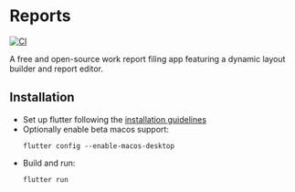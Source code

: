 # Reports
[![CI](https://github.com/rodonisi/reports/actions/workflows/ci.yml/badge.svg)](https://github.com/rodonisi/reports/actions/workflows/ci.yml)

A free and open-source work report filing app featuring a dynamic layout builder and report editor.

## Installation
* Set up flutter following the [installation guidelines](https://flutter.dev/docs/get-started/install)
* Optionally enable beta macos support:
    ```
    flutter config --enable-macos-desktop
    ```
* Build and run:
    ```
    flutter run
    ```